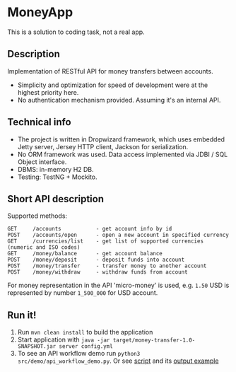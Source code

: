 # MoneyApp
This is a solution to coding task, not a real app.

Description
---
Implementation of RESTful API for money transfers between accounts.

- Simplicity and optimization for speed of development were at the highest priority here.
- No authentication mechanism provided. Assuming it's an internal API.

Technical info
---
- The project is written in Dropwizard framework, which uses embedded
Jetty server, Jersey HTTP client, Jackson for serialization.
- No ORM framework was used. Data access implemented via JDBI / SQL Object interface.
- DBMS: in-memory H2 DB.
- Testing: TestNG + Mockito.

Short API description
---
Supported methods:
```
GET     /accounts           - get account info by id
POST    /accounts/open      - open a new account in specified currency
GET     /currencies/list    - get list of supported currencies (numeric and ISO codes)
GET     /money/balance      - get account balance
POST    /money/deposit      - deposit funds into account
POST    /money/transfer     - transfer money to another account
POST    /money/withdraw     - withdraw funds from account
```
For money representation in the API 'micro-money' is used,
e.g. `1.50` USD is represented by number `1_500_000` for USD account.

Run it!
---
1. Run `mvn clean install` to build the application
1. Start application with `java -jar target/money-transfer-1.0-SNAPSHOT.jar server config.yml`
1. To see an API workflow demo run `python3 src/demo/api_workflow_demo.py`.
Or see [script](src/demo/api_workflow_demo.py) and its [output example](https://paste.ee/p/zuUJm)
